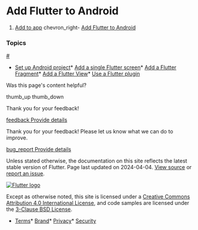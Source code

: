 Add Flutter to Android
======================

1. [Add to app](/add-to-app) chevron\_right- [Add Flutter to Android](/add-to-app/android)

### Topics

[#](#topics)

* [Set up Android project](/add-to-app/android/project-setup)* [Add a single Flutter screen](/add-to-app/android/add-flutter-screen)* [Add a Flutter Fragment](/add-to-app/android/add-flutter-fragment)* [Add a Flutter View](/add-to-app/android/add-flutter-view)* [Use a Flutter plugin](/add-to-app/android/plugin-setup)

Was this page's content helpful?

thumb\_up thumb\_down

Thank you for your feedback!

 [feedback Provide details](https://github.com/flutter/website/issues/new?template=1_page_issue.yml&&page-url=https://docs.flutter.dev/add-to-app/android/&page-source=https://github.com/flutter/website/tree/main/src/content/add-to-app/android/index.md)

Thank you for your feedback! Please let us know what we can do to improve.

 [bug\_report Provide details](https://github.com/flutter/website/issues/new?template=1_page_issue.yml&&page-url=https://docs.flutter.dev/add-to-app/android/&page-source=https://github.com/flutter/website/tree/main/src/content/add-to-app/android/index.md)

Unless stated otherwise, the documentation on this site reflects the latest stable version of Flutter. Page last updated on 2024-04-04. [View source](https://github.com/flutter/website/tree/main/src/content/add-to-app/android/index.md) or [report an issue](https://github.com/flutter/website/issues/new?template=1_page_issue.yml&&page-url=https://docs.flutter.dev/add-to-app/android/&page-source=https://github.com/flutter/website/tree/main/src/content/add-to-app/android/index.md "Report an issue with this page").

[![Flutter logo](/assets/images/branding/flutter/logo+text/horizontal/white.svg)](https://flutter.dev)

Except as otherwise noted, this site is licensed under a [Creative Commons Attribution 4.0 International License](https://creativecommons.org/licenses/by/4.0/), and code samples are licensed under the [3-Clause BSD License](https://opensource.org/licenses/BSD-3-Clause).

* [Terms](/tos "Terms of use")* [Brand](/brand "Brand usage guidelines")* [Privacy](https://policies.google.com/privacy "Privacy policy")* [Security](/security "Security philosophy and practices")

   